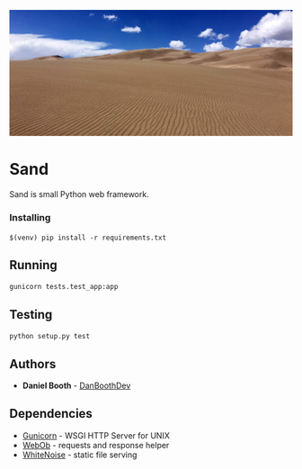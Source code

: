 ![Image of Sand](docs/sand.jpg)

# Sand

Sand is small Python web framework.

### Installing
```
$(venv) pip install -r requirements.txt
```

## Running
```
gunicorn tests.test_app:app
```

## Testing
```
python setup.py test
```

## Authors

* **Daniel Booth** - [DanBoothDev](https://github.com/DanBoothDev)


## Dependencies
- [Gunicorn](https://pypi.org/project/gunicorn/) - WSGI HTTP Server for UNIX
- [WebOb](https://pypi.org/project/WebOb/) - requests and response helper
- [WhiteNoise](https://pypi.org/project/whitenoise) - static file serving
